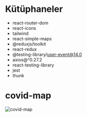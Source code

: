 # Kütüphaneler

- react-router-dom
- react-icons
- tailwind
- react-simple-maps
- @reduxjs/toolkit
- react-redux
- @testing-library/user-event@14.0
- axios@^0.27.2
- react-testing-library
- jest
- thunk
# covid-map
![covid-map](https://github.com/user-attachments/assets/5105d70f-9c4e-41ee-9932-f42404b0bd98)
